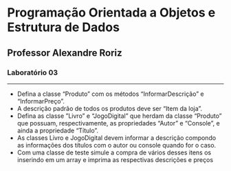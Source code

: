 # Programação Orientada a Objetos e Estrutura de Dados
## Professor Alexandre Roriz

### Laboratório 03
---
- Defina a classe “Produto” com os métodos “InformarDescrição” e “InformarPreço”.
- A descrição padrão de todos os produtos deve ser “Item da loja”.
- Defina as classe ”Livro” e “JogoDigital” que herdam da classe “Produto” que possuam, respectivamente, as propriedades “Autor” e “Console”, e ainda a propriedade “Título”.
- As classes Livro e JogoDigital devem informar a descrição compondo as informações dos títulos com o autor ou console quando for o caso.
- Com uma classe de teste simule a compra de vários desses itens os inserindo em um array e imprima as respectivas descrições e preços 
